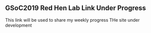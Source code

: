 ## GSoC2019 Red Hen Lab Link Under Progress

This link will be used to share my weekly progress
THe site under development
